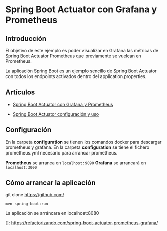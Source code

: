 # Spring Boot Actuator con Grafana y Prometheus

## Introducción
El objetivo de este ejemplo es poder visualizar en Grafana las métricas de Spring Boot Actuator Prometheus que previamente se vuelcan en Prometheus.

La aplicación Spring Boot es un ejemplo sencillo de Spring Boot Actuator con todos los endpoints activados dentro 
del application.properties.

## Artículos

 * [Spring Boot Actuator con Grafana y Prometheus](https://refactorizando.com/spring-boot-actuator-prometheus-grafana/)

 * [Spring Boot Actuator configuración y uso](https://refactorizando.com/spring-boot-actuator-uso-configuracion/)
## Configuración

En la carpeta **configuration** se tienen los comandos docker para descargar prometheus y grafana.
En la carpeta **configuration** se tiene el fichero prometheus.yml necesario para arrancar prometheus.

**Prometheus** se arranca en `localhost:9090`
**Grafana** se arrancará en `localhost:3000`

## Cómo arrancar la aplicación


git clone https://github.com/

`
mvn spring-boot:run
`

La aplicación se arráncara en localhost:8080



[]: https://refactorizando.com/spring-boot-actuator-prometheus-grafana/